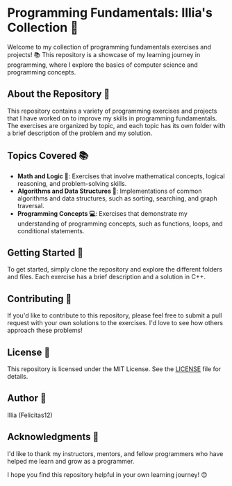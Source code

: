 **Programming Fundamentals: Illia's Collection 🎉**
=====================================================

Welcome to my collection of programming fundamentals exercises and projects! 📚 This repository is a showcase of my learning journey in programming, where I explore the basics of computer science and programming concepts.

**About the Repository 🤔**
------------------------

This repository contains a variety of programming exercises and projects that I have worked on to improve my skills in programming fundamentals. The exercises are organized by topic, and each topic has its own folder with a brief description of the problem and my solution.

**Topics Covered 📚**
-------------------

* **Math and Logic 🔢**: Exercises that involve mathematical concepts, logical reasoning, and problem-solving skills.
* **Algorithms and Data Structures 🤖**: Implementations of common algorithms and data structures, such as sorting, searching, and graph traversal.
* **Programming Concepts 💻**: Exercises that demonstrate my understanding of programming concepts, such as functions, loops, and conditional statements.

**Getting Started 🚀**
-------------------

To get started, simply clone the repository and explore the different folders and files. Each exercise has a brief description and a solution in C++.

**Contributing 🤝**
---------------

If you'd like to contribute to this repository, please feel free to submit a pull request with your own solutions to the exercises. I'd love to see how others approach these problems!

**License 📝**
---------

This repository is licensed under the MIT License. See the [LICENSE](LICENSE) file for details.

**Author 👋**
---------

Illia (Felicitas12)

**Acknowledgments 🙏**
----------------

I'd like to thank my instructors, mentors, and fellow programmers who have helped me learn and grow as a programmer.

I hope you find this repository helpful in your own learning journey! 😊
